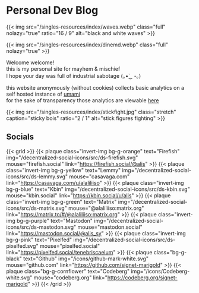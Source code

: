 ---
---
# Personal Dev Blog

{{< img src="/singles-resources/index/waves.webp" class="full" nolazy="true" ratio="16 / 9" alt="black and white waves" >}}

{{< img src="/singles-resources/index/dinemd.webp" class="full" nolazy="true" >}}

Welcome welcome!  
this is my personal site for mayhem & mischief  
I hope your day was full of industrial sabotage (｡•̀‿ -｡)

this website anonymously (without cookies) collects basic analytics on a self hosted instance of [umami](https://umami.is/)  
for the sake of transparency those analytics are viewable [here](https://data-sb-v-analytics.anhack.com/share/3SKpsTgESfggNkdM/anhack)

{{< img src="/singles-resources/index/stickfight.jpg" class="stretch" caption="sticky bois" ratio="2 / 1" alt="stick figures fighting" >}}

## Socials
{{< grid >}}
{{< plaque class="invert-img bg-g-orange" text="Firefish" img="/decentralized-social-icons/src/ds-firefish.svg" mouse="firefish.social" link="https://firefish.social/@alis" >}}
{{< plaque class="invert-img bg-g-yellow" text="Lemmy"    img="/decentralized-social-icons/src/ds-lemmy.svg"    mouse="casavaga.com"    link="https://casavaga.com/u/alaliliiso" >}}
{{< plaque class="invert-img bg-g-blue"   text="Kbin"     img="/decentralized-social-icons/src/ds-kbin.svg"     mouse="kbin.social"     link="https://kbin.social/u/alis" >}}
{{< plaque class="invert-img bg-g-green"  text="Matrix"   img="/decentralized-social-icons/src/ds-matrix.svg"   mouse="@alaliliiso:matrix.org" link="https://matrix.to/#/@alaliliiso:matrix.org" >}}
{{< plaque class="invert-img bg-g-purple" text="Mastodon" img="/decentralized-social-icons/src/ds-mastodon.svg" mouse="mastodon.social" link="https://mastodon.social/@alis_sy" >}}
{{< plaque class="invert-img bg-g-pink"   text="Pixelfed" img="/decentralized-social-icons/src/ds-pixelfed.svg" mouse="pixelfed.social" link="https://pixelfed.social/tenebriscaelum" >}}
{{< plaque class="bg-g-black"             text="Github"   img="/icons/github-mark-white.svg"                    mouse="github.com"      link="https://github.com/signet-marigold" >}}
{{< plaque class="bg-g-cornflower"        text="Codeberg" img="/icons/Codeberg-white.svg"                       mouse="codeberg.org"    link="https://codeberg.org/signet-marigold" >}}
{{< /grid >}}
